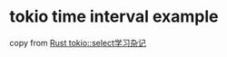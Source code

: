 # tokio time interval example

copy from [Rust tokio::select学习杂记](https://zhuanlan.zhihu.com/p/113526842)
